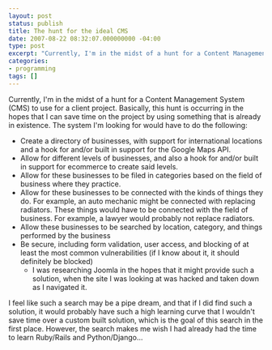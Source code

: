 ```yaml
---
layout: post
status: publish
title: The hunt for the ideal CMS
date: 2007-08-22 08:32:07.000000000 -04:00
type: post
excerpt: "Currently, I'm in the midst of a hunt for a Content Management System (CMS) to use for a client project. Basically, this hunt is occurring in the hopes that I can save time on the project by using something that is already in existence."
categories:
- programming
tags: []
---
```

Currently, I'm in the midst of a hunt for a Content Management System (CMS) to use for a client project. Basically, this hunt is occurring in the hopes that I can save time on the project by using something that is already in existence. The system I'm looking for would have to do the following:
<ul>
<li>Create a directory of businesses, with support for international locations and a hook for and/or built in support for the Google Maps API.</li>
<li>Allow for different levels of businesses, and also a hook for and/or built in support for ecommerce to create said levels.</li>
<li>Allow for these businesses to be filed in categories based on the field of business where they practice.</li>
<li>Allow for these businesses to be connected with the kinds of things they do. For example, an auto mechanic might be connected with replacing radiators. These things would have to be connected with the field of business. For example, a lawyer would probably not replace radiators.</li>
<li>Allow these businesses to be searched by location, category, and things performed by the business</li>
<li>Be secure, including form validation, user access, and blocking of at least the most common vulnerabilities (if I know about it, it should definitely be blocked)
<ul>
<li>I was researching Joomla in the hopes that it might provide such a solution, when the site I was looking at was hacked and taken down as I navigated it.</li>
</ul>
</li>
</ul>
I feel like such a search may be a pipe dream, and that if I did find such a solution, it would probably have such a high learning curve that I wouldn't save time over a custom built solution, which is the goal of this search in the first place. However, the search makes me wish I had already had the time to learn Ruby/Rails and Python/Django...
